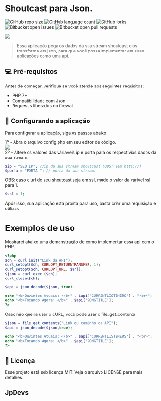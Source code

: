 # Shoutcast para Json.


![GitHub repo size](https://img.shields.io/github/repo-size/JpDevs/Shoutcast-data-to-json?style=for-the-badge)
![GitHub language count](https://img.shields.io/github/languages/count/JpDevs/Shoutcast-data-to-json?style=for-the-badge)
![GitHub forks](https://img.shields.io/github/forks/JpDevs/Shoutcast-data-to-json?style=for-the-badge)
![Bitbucket open issues](https://img.shields.io/bitbucket/issues/JpDevs/Shoutcast-data-to-json?style=for-the-badge)
![Bitbucket open pull requests](https://img.shields.io/bitbucket/pr-raw/JpDevs/Shoutcast-data-to-json?style=for-the-badge)

<img src="https://image.prntscr.com/image/oLQVT0X2SGWzICHXrr-3uA.png">

> Essa aplicação pega os dados da sua stream shoutcast e os transforma em json, para que você possa implementar em suas aplicações como uma api.

## 💻 Pré-requisitos

Antes de começar, verifique se você atende aos seguintes requisitos:
* PHP 7+
* Compatibilidade com Json
* Request's liberados no firewall

## 🚀 Configurando a aplicação

Para configurar a aplicação, siga os passos abaixo

1º - Abra o arquivo config.php em seu editor de código.
<br>
<img src="https://image.prntscr.com/image/fBhGaMwoRg-Y3WGIUEit2Q.png"></img>
<br>
2º - Altere os valores das váriaveis ip e porta para os respectivios dados da sua stream.
```php
$ip = "SEU IP"; //ip da sua stream shoutcast (OBS: sem http://)
$porta = "PORTA "; // porta da sua stream.
```

OBS: caso o url do seu shoutcast seja em ssl, mude o valor da várivel ssl para 1.
```PHP
$ssl = 1;
```

Após isso, sua aplicação está pronta para uso, basta criar uma requisição e utilizar.

# Exemplos de uso
Mostrarei abaixo uma demonstração de como implementar essa api com o PHP.

```PHP
<?php
$ch = curl_init("Link da API");
curl_setopt($ch, CURLOPT_RETURNTRANSFER, 1);
curl_setopt($ch, CURLOPT_URL, $url);
$json = curl_exec ($ch);
curl_close($ch);

$api = json_decode($json, true);

echo "<b>Ouvintes Atuais: </b>" . $api['CURRENTLISTENERS'] . "<br>";
echo "<b>Tocando Agora: </b>" . $api['SONGTITLE'];
?>

```
Caso não queira usar o cURL, você pode usar o file_get_contents
```PHP
$json = file_get_contents("Link ou caminho da API");
$api = json_decode($json,true);

echo "<b>Ouvintes Atuais: </b>" . $api['CURRENTLISTENERS'] . "<br>";
echo "<b>Tocando Agora: </b>" . $api['SONGTITLE'];
?>
```

## 📝 Licença

Esse projeto está sob licença MIT. Veja o arquivo LICENSE para mais detalhes.

## JpDevs